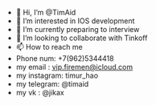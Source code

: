 - 👋 Hi, I’m @TimAid
- 👀 I’m interested in IOS development 
- 🌱 I’m currently preparing to interview
- 💞️ I’m looking to collaborate with Tinkoff
- 📫 How to reach me 
- Phone num: +7(962)5344418
- my email : vip.firemen@icloud.com
- my instagram: timur_hao
- my telegram: @timaid
- my vk : @jikax

<!---
TimAid/TimAid is a ✨ special ✨ repository because its `README.md` (this file) appears on your GitHub profile.
You can click the Preview link to take a look at your changes.
--->

